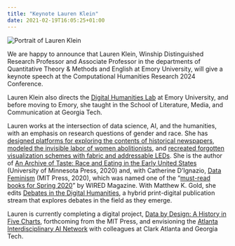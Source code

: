 ```yaml
---
title: "Keynote Lauren Klein"
date: 2021-02-19T16:05:25+01:00
---
```


<style>
    img.first_image {
        max-width: 800px; 
        max-height: 400px;
        display: block;
        margin-left: auto;
        margin-right: auto;
    }
</style>

<div class="announce">
    <img class="first_image" src="/images/announce/lauren-klein.jpg" alt ="Portrait of Lauren Klein">
    <p>
        We are happy to announce that Lauren Klein, Winship Distinguished Research Professor and Associate Professor in the departments of Quantitative 
    Theory & Methods and English at Emory University, will give a keynote speech at the Computational Humanities Research 2024 Conference.
    </p>
    <p>
    Lauren Klein also directs the <a href="http://dhlab.lmc.gatech.edu/">Digital Humanities Lab</a> at Emory University, and before moving to Emory, she taught in the School of Literature, 
    Media, and Communication at Georgia Tech.
    </p>
    <p>
    Lauren works at the intersection of data science, AI, and the humanities, with an emphasis on research questions of gender and race. She has 
    <a href="https://dh2018.adho.org/tome-a-topic-modeling-tool-for-document-discovery-and-exploration/">designed platforms 
    for exploring the contents of historical newspapers</a>, 
    <a href="https://drive.google.com/file/d/1RvcTMegIw0sd9qV4XAIrU83Ud5558CSR/view?usp=sharing">modeled the invisible labor of women abolitionists</a>, and 
    <a href="https://dhlab.lmc.gatech.edu/category/floorchart/">recreated forgotten visualization schemes with fabric and addressable LEDs</a>. 
    She is the author of <a href="https://www.upress.umn.edu/9781517905095/an-archive-of-taste/">An Archive of Taste: Race and Eating in the Early United States</a> 
    (University of Minnesota Press, 2020) and, with Catherine D’Ignazio, <a href="http://datafeminism.io/">Data Feminism</a> (MIT Press, 2020), 
    which was named one of the “<a href="https://www.wired.com/story/2020-spring-book-list/">must-read books for Spring 2020</a>” by WIRED Magazine. 
    With Matthew K. Gold, she edits <a href="https://dhdebates.gc.cuny.edu/">Debates in the Digital Humanities</a>, a hybrid print-digital publication stream that explores debates in the field as they emerge.
    <p>
    <p>
    Lauren is currently completing a digital project, <a href="http://dataxdesign.io/">Data by Design: A History in Five Charts</a>, forthcoming from the MIT Press, 
    and envisioning the <a href="http://aiai.network/">Atlanta Interdisciplinary AI Network</a> with colleagues at Clark Atlanta and Georgia Tech. 
    </p>
</div>